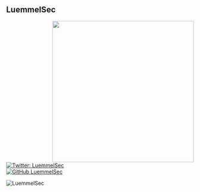 <h2>LuemmelSec</h2>
<img align='right' src="https://github-readme-stats.vercel.app/api?username=LuemmelSec" width="380">

[![Twitter: LuemmelSec](https://img.shields.io/twitter/follow/TheLuemmel?style=flat-square)](https://twitter.com/theluemmel)  
[![GitHub LuemmelSec](https://img.shields.io/github/followers/LuemmelSec?label=follow%20github&style=flat-square)](https://github.com/LuemmelSec)  
<p align="left"> <img src="https://komarev.com/ghpvc/?username=LuemmelSec&label=Profile%20views&color=0e75b6&style=flat" alt="LuemmelSec" /> </p>

<!--
**LuemmelSec/LuemmelSec** is a ✨ _special_ ✨ repository because its `README.md` (this file) appears on your GitHub profile.

Here are some ideas to get you started:

- 🔭 I’m currently working on ...
- 🌱 I’m currently learning ...
- 👯 I’m looking to collaborate on ...
- 🤔 I’m looking for help with ...
- 💬 Ask me about ...
- 📫 How to reach me: ...
- 😄 Pronouns: ...
- ⚡ Fun fact: ...
-->
